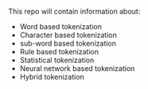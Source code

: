 This repo will contain information about:
- Word based tokenization
- Character based tokenization
- sub-word based tokenization
- Rule based tokenization
- Statistical tokenization
- Neural network based tokenization
- Hybrid tokenization
